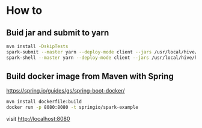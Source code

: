 # How to

## Buid jar and submit to yarn

```bash
mvn install -DskipTests
spark-submit --master yarn --deploy-mode client --jars /usr/local/hive/hive-1.1.0-cdh5.8.0/lib/mysql-connector-java-5.1.40-bin.jar,/usr/local/hive/hive-1.1.0-cdh5.8.0/lib/hive-contrib-1.1.0-cdh5.8.0.jar --name sparkExample --class Validation target/spark-example.jar
spark-shell --master yarn --deploy-mode client --jars /usr/local/hive/hive-1.1.0-cdh5.8.0/lib/mysql-connector-java-5.1.40-bin.jar,/usr/local/hive/hive-1.1.0-cdh5.8.0/lib/hive-contrib-1.1.0-cdh5.8.0.jar
```

## Build docker image from Maven with Spring

https://spring.io/guides/gs/spring-boot-docker/

```bash
mvn install dockerfile:build
docker run -p 8080:8080 -t springio/spark-example
```

visit [http://localhost:8080](http://localhost:8080)
